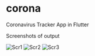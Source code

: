 # corona

Coronavirus Tracker App in Flutter

Screenshots of output

![Scr1](https://drive.google.com/open?id=1DAxclzvPcgF_CwVdn_WrMDY2RNjhXH-m)
![Scr2](https://drive.google.com/open?id=1D8UppcZ6mozs80gNvYon6jSszazUgyCk)
![Scr3](https://drive.google.com/file/d/1fBhXe8PkUwUvJ13Km0Zv3PYNM0nfoDZt/view?usp=sharing)
